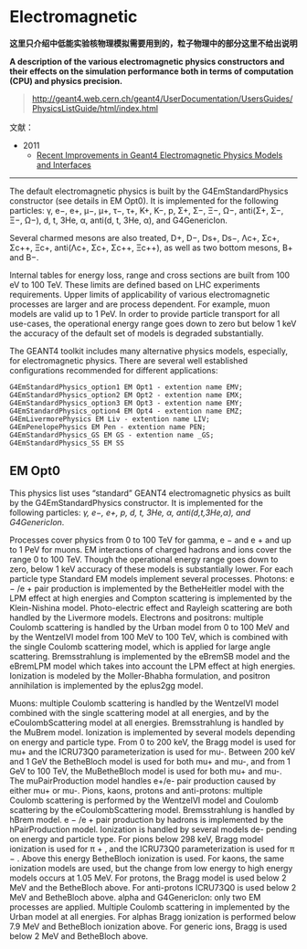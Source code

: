 <!-- Electromagnetic.md --- 
;; 
;; Description: 
;; Author: Hongyi Wu(吴鸿毅)
;; Email: wuhongyi@qq.com 
;; Created: 六 12月 23 22:17:45 2017 (+0800)
;; Last-Updated: 三 1月 31 23:26:59 2018 (+0800)
;;           By: Hongyi Wu(吴鸿毅)
;;     Update #: 6
;; URL: http://wuhongyi.cn -->

# Electromagnetic

**这里只介绍中低能实验核物理模拟需要用到的，粒子物理中的部分这里不给出说明**

**A description of the various electromagnetic physics constructors and their effects on the simulation performance both in terms of computation (CPU) and physics precision.**

> http://geant4.web.cern.ch/geant4/UserDocumentation/UsersGuides/PhysicsListGuide/html/index.html

文献：
- 2011
	- [Recent Improvements in Geant4 Electromagnetic Physics Models and Interfaces](http://wuhongyi.cn/Geant4Note/pdf/article/electromagnetic/898-903.pdf)


----


The default electromagnetic physics is built by the G4EmStandardPhysics constructor (see details in EM Opt0).
It is implemented for the following particles: γ, e−, e+, μ−, μ+, τ−, τ+, K+, K−, p, Σ+, Σ−, Ξ−, Ω−, anti(Σ+, Σ−, Ξ−, Ω−), d, t, 3He, α, anti(d, t, 3He, α), and G4GenericIon.

Several charmed mesons are also treated, D+, D−, Ds+, Ds−, Λc+, Σc+, Σc++, Ξc+, anti(Λc+, Σc+, Σc++, Ξc++), as well as two bottom mesons, B+ and B−.

Internal tables for energy loss, range and cross sections are built from 100 eV to 100 TeV. These limits are defined
based on LHC experiments requirements. Upper limits of applicability of various electromagnetic processes are larger
and are process dependent. For example, muon models are valid up to 1 PeV. In order to provide particle transport
for all use-cases, the operational energy range goes down to zero but below 1 keV the accuracy of the default set of
models is degraded substantially.

The GEANT4 toolkit includes many alternative physics models, especially, for electromagnetic physics. There are
several well established configurations recommended for different applications:

```
G4EmStandardPhysics_option1 EM Opt1 - extention name EMV;
G4EmStandardPhysics_option2 EM Opt2 - extention name EMX;
G4EmStandardPhysics_option3 EM Opt3 - extention name EMY;
G4EmStandardPhysics_option4 EM Opt4 - extention name EMZ;
G4EmLivermorePhysics EM Liv - extention name LIV;
G4EmPenelopePhysics EM Pen - extention name PEN;
G4EmStandardPhysics_GS EM GS - extention name _GS;
G4EmStandardPhysics_SS EM SS
```

## EM Opt0

This physics list uses “standard” GEANT4 electromagnetic physics as built by the G4EmStandardPhysics constructor. It is implemented for the following particles: *γ, e−, e+, p, d, t, 3He, α, anti(d,t,3He,α), and G4GenericIon*.


Processes cover physics from 0 to 100 TeV for gamma, e − and e + and up to 1 PeV for muons. EM interactions of
charged hadrons and ions cover the range 0 to 100 TeV. Though the operational energy range goes down to zero, below
1 keV accuracy of these models is substantially lower.
For each particle type Standard EM models implement several processes.
Photons: e − /e + pair production is implemented by the BetheHeitler model with the LPM effect at high energies and
Compton scattering is implemented by the Klein-Nishina model. Photo-electric effect and Rayleigh scattering are both
handled by the Livermore models.
Electrons and positrons: multiple Coulomb scattering is handled by the Urban model from 0 to 100 MeV and by the
WentzelVI model from 100 MeV to 100 TeV, which is combined with the single Coulomb scattering model, which is
applied for large angle scattering. Bremsstrahlung is implemented by the eBremSB model and the eBremLPM model
which takes into account the LPM effect at high energies. Ionization is modeled by the Moller-Bhabha formulation,
and positron annihilation is implemented by the eplus2gg model.

Muons: multiple Coulomb scattering is handled by the WentzelVI model combined with the single scattering model
at all energies, and by the eCoulombScattering model at all energies. Bremsstrahlung is handled by the MuBrem
model. Ionization is implemented by several models depending on energy and particle type. From 0 to 200 keV, the
Bragg model is used for mu+ and the ICRU73Q0 parameterization is used for mu-. Between 200 keV and 1 GeV the
BetheBloch model is used for both mu+ and mu-, and from 1 GeV to 100 TeV, the MuBetheBloch model is used for
both mu+ and mu-. The muPairProduction model handles e+/e- pair production caused by either mu+ or mu-.
Pions, kaons, protons and anti-protons: multiple Coulomb scattering is performed by the WentzelVI model and
Coulomb scattering by the eCoulombScattering model. Bremsstrahlung is handled by hBrem model. e − /e + pair
production by hadrons is implemented by the hPairProduction model. Ionization is handled by several models de-
pending on energy and particle type. For pions below 298 keV, Bragg model ionization is used for π + , and the
ICRU73Q0 parameterization is used for π − . Above this energy BetheBloch ionization is used. For kaons, the same
ionization models are used, but the change from low energy to high energy models occurs at 1.05 MeV. For protons,
the Bragg model is used below 2 MeV and the BetheBloch above. For anti-protons ICRU73Q0 is used below 2 MeV
and BetheBloch above.
alpha and G4GenericIon: only two EM processes are applied. Multiple Coulomb scattering in implemented by the
Urban model at all energies. For alphas Bragg ionization is performed below 7.9 MeV and BetheBloch ionization
above. For generic ions, Bragg is used below 2 MeV and BetheBloch above.




<!-- Electromagnetic.md ends here -->
